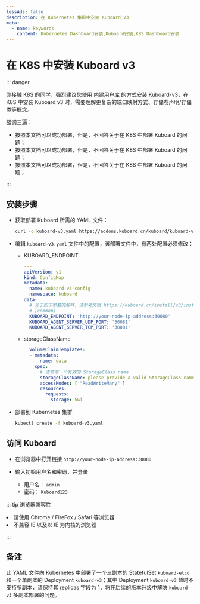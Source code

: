 ```yaml
---
lessAds: false
description: 在 Kubernetes 集群中安装 Kuboard_V3
meta:
  - name: keywords
    content: Kubernetes Dashboard安装,Kuboard安装,K8S Dashboard安装
---
```


# 在 K8S 中安装 Kuboard v3

<AdSenseTitle/>

::: danger

刚接触 K8S 的同学，强烈建议您使用 [内建用户库](./install-built-in.html) 的方式安装 Kuboard-v3，在 K8S 中安装 Kuboard v3 时，需要理解更复杂的端口映射方式、存储卷声明/存储类等概念。

强调三遍：
* 按照本文档可以成功部署，但是，不回答关于在 K8S 中部署 Kuboard 的问题；
* 按照本文档可以成功部署，但是，不回答关于在 K8S 中部署 Kuboard 的问题；
* 按照本文档可以成功部署，但是，不回答关于在 K8S 中部署 Kuboard 的问题；

:::
## 安装步骤

* 获取部署 Kuboard 所需的 YAML 文件：

  ```sh
  curl -o kuboard-v3.yaml https://addons.kuboard.cn/kuboard/kuboard-v3.yaml
  ```

* 编辑 `kuboard-v3.yaml` 文件中的配置，该部署文件中，有两处配置必须修改：

  * KUBOARD_ENDPOINT

    ```yaml {10}
    ---
    apiVersion: v1
    kind: ConfigMap
    metadata:
      name: kuboard-v3-config
      namespace: kuboard
    data:
      # 关于如下参数的解释，请参考文档 https://kuboard.cn/install/v3/install-built-in.html
      # [common]
      KUBOARD_ENDPOINT: 'http://your-node-ip-address:30080'
      KUBOARD_AGENT_SERVER_UDP_PORT: '30081'
      KUBOARD_AGENT_SERVER_TCP_PORT: '30081'
    ```
  * storageClassName

    ``` yaml {6}
      volumeClaimTemplates:
      - metadata:
          name: data
        spec:
          # 请填写一个有效的 StorageClass name
          storageClassName: please-provide-a-valid-StorageClass-name-here
          accessModes: [ "ReadWriteMany" ]
          resources:
            requests:
              storage: 5Gi
    ```

* 部署到 Kubernetes 集群

  ```sh
  kubectl create -f kuboard-v3.yaml
  ```

## 访问 Kuboard

* 在浏览器中打开链接 `http://your-node-ip-address:30080`
* 输入初始用户名和密码，并登录
  
  * 用户名： `admin`
  * 密码：  `Kuboard123`

::: tip 浏览器兼容性

<li>请使用 Chrome / FireFox / Safari 等浏览器</li>
<li>不兼容 IE 以及以 IE 为内核的浏览器</li>

:::


## 备注

此 YAML 文件向 Kubernetes 中部署了一个三副本的 StatefulSet `kuboard-etcd` 和一个单副本的 Deployment `kuboard-v3`；其中 Deployment `kuboard-v3` 暂时不支持多副本，请保持其 replicas 字段为 1，将在后续的版本升级中解决 `kuboard-v3` 多副本部署的问题。
